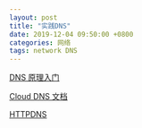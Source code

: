 ```yaml
---
layout: post
title: "实践DNS"
date: 2019-12-04 09:50:00 +0800
categories: 网络
tags: network DNS
---
```




[DNS 原理入门](http://www.ruanyifeng.com/blog/2016/06/dns.html)

[Cloud DNS 文档](https://cloud.google.com/dns/docs/overview?hl=zh-cn)

[HTTPDNS](https://www.aliyun.com/product/httpdns?spm=a2c4g.11174283.2.1.4a41110cl11tyO)

